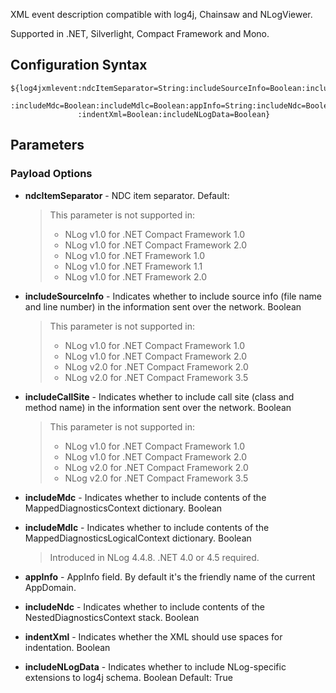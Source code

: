 XML event description compatible with log4j, Chainsaw and NLogViewer. 

Supported in .NET, Silverlight, Compact Framework and Mono.

## Configuration Syntax
```
${log4jxmlevent:ndcItemSeparator=String:includeSourceInfo=Boolean:includeCallSite=Boolean
               :includeMdc=Boolean:includeMdlc=Boolean:appInfo=String:includeNdc=Boolean
               :indentXml=Boolean:includeNLogData=Boolean}
```

## Parameters
### Payload Options
* **ndcItemSeparator** - NDC item separator. Default:

  > This parameter is not supported in:
  > * NLog v1.0 for .NET Compact Framework 1.0
  > * NLog v1.0 for .NET Compact Framework 2.0
  > * NLog v1.0 for .NET Framework 1.0
  > * NLog v1.0 for .NET Framework 1.1
  > * NLog v1.0 for .NET Framework 2.0

* **includeSourceInfo** - Indicates whether to include source info (file name and line number) in the information sent over the network. Boolean

  > This parameter is not supported in:
  > * NLog v1.0 for .NET Compact Framework 1.0
  > * NLog v1.0 for .NET Compact Framework 2.0
  > * NLog v2.0 for .NET Compact Framework 2.0
  > * NLog v2.0 for .NET Compact Framework 3.5

* **includeCallSite** - Indicates whether to include call site (class and method name) in the information sent over the network. Boolean

  > This parameter is not supported in:
  > * NLog v1.0 for .NET Compact Framework 1.0
  > * NLog v1.0 for .NET Compact Framework 2.0
  > * NLog v2.0 for .NET Compact Framework 2.0
  > * NLog v2.0 for .NET Compact Framework 3.5

* **includeMdc** - Indicates whether to include contents of the MappedDiagnosticsContext dictionary. Boolean
* **includeMdlc** - Indicates whether to include contents of the MappedDiagnosticsLogicalContext dictionary. Boolean
  > Introduced in NLog 4.4.8. .NET 4.0 or 4.5 required.

* **appInfo** - AppInfo field. By default it's the friendly name of the current AppDomain.
* **includeNdc** - Indicates whether to include contents of the NestedDiagnosticsContext stack. Boolean
* **indentXml** - Indicates whether the XML should use spaces for indentation. Boolean
* **includeNLogData** - Indicates whether to include NLog-specific extensions to log4j schema. Boolean Default: True